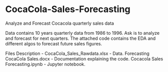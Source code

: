 # CocaCola-Sales-Forecasting
Analyze and Forecast Cocacola quarterly sales data 

Data contains 10 years quarterly data from 1986 to 1996. Ask is to analyze and forecast for next quarters.
The attached code contains the EDA and different algos to forecast future sales figures.

Files Description - 
CocaCola_Sales_Rawdata.xlsx - Data.
Forecasting CocaCola Sales.docx - Documentation explaining the code.
Cocacola Sales Forecasting.ipynb - Jupyter notebook.
